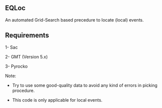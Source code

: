 EQLoc
-----

An automated Grid-Search based precedure to locate (local) events.

Requirements
------------

1- Sac

2- GMT (Version 5.x)

3- Pyrocko


Note:

- Try to use some good-quality data to avoid any kind of errors in picking procedure.

- This code is only applicable for local events.
